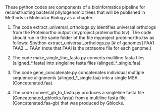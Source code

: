 These python codes are components of a bioinformatics pipeline for reconstructing bacterial phylogenomic trees that will be published in Methods in Molecular Biology as a chapter. 

1. The code extract_universal_orthologs.py identifies universal orthologs from the Proteinortho output (myproject.proteinortho.tsv). The code should run in the same folder of the file myproject.proteinortho.tsv as follows: $python extract_universal_orthologs.py [# of genomes] FAA1 FAA2 ... FAAn (note that FAAi is the proteome file for each genome.)

2. The code make_single_line_fasta.py converts multiline fasta files (aligned_\*.fasta) into singleline fasta files (alinged_\*_single.faa). 

3. The code gene_concatenate.py concatenates individual multiple sequence alignments (alinged_\*_single.faa) into a single MSA (Concatenated.faa). 
4. The code convert_gb_to_fasta.py produces a singleline fasta file (Concatenated_gblocks.fasta) from a multiline fasta file (Concatenated.faa-gb) that was produced by Gblocks. 

